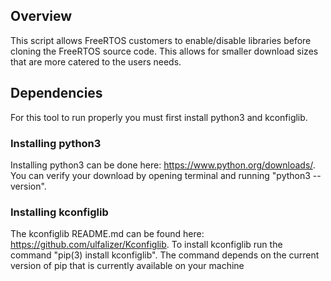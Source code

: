 ## Overview
This script allows FreeRTOS customers to enable/disable libraries before
cloning the FreeRTOS source code. This allows for smaller download sizes
that are more catered to the users needs.

## Dependencies
For this tool to run properly you must first install python3 and
kconfiglib.
### Installing python3
Installing python3 can be done here: https://www.python.org/downloads/.
You can verify your download by opening terminal and running 
"python3 --version".
### Installing kconfiglib
The kconfiglib README.md can be found here:
https://github.com/ulfalizer/Kconfiglib. To install kconfiglib run the
command "pip(3) install kconfiglib". The command depends on the current
version of pip that is currently available on your machine